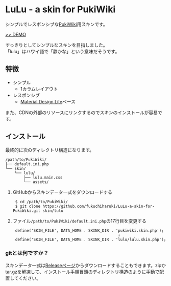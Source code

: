 # LuLu - a skin for PukiWiki

シンプルでレスポンシブな[PukiWiki](https://pukiwiki.osdn.jp/)用スキンです。

[>> DEMO](https://wiki.fukuchiharuki.me/)

すっきりとしてシンプルなスキンを目指しました。  
「lulu」はハワイ語で「静かな」という意味だそうです。

特徴
----

* シンプル
  * 1カラムレイアウト
* レスポンシブ
  * [Material Design Lite](https://getmdl.io/)ベース

また、CDNの外部のリソースにリンクするのでスキンのインストールが容易です。  

インストール
----

最終的に次のディレクトリ構造になります。

```
/path/to/PukiWiki/
├── default.ini.php
└── skin/
    └── lulu/
        ├── lulu.main.css
        └── assets/
```

1. GitHubからスキンデータ一式をダウンロードする

        $ cd /path/to/PukiWiki/
        $ git clone https://github.com/fukuchiharuki/LuLu-a-skin-for-PukiWiki.git skin/lulu
1. ファイル``/path/to/PukiWiki/default.ini.php``の17行目を変更する

        define('SKIN_FILE', DATA_HOME . SKINK_DIR . 'pukiwiki.skin.php');
                                                     ↓
        define('SKIN_FILE', DATA_HOME . SKINK_DIR . 'lulu/lulu.skin.php');

### gitとは何ですか？

スキンデータ一式は[Releaseページ](https://github.com/fukuchiharuki/LuLu-a-skin-for-PukiWiki/releases)からダウンロードすることもできます。zipかtar.gzを解凍して、インストール手順冒頭のディレクトリ構造のように手動で配置してください。
